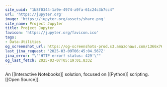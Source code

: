 ```yaml
---
site_uuid: "1b8f0344-1a9e-4974-a9fa-61c24c3b7cc4"
url: 'https://jupyter.org'
image: 'https://jupyter.org/assets/share.png'
site_name: Project Jupyter
title: Project Jupyter
favicon: 'https://jupyter.org/favicon.ico'
tags:
- Data-Utilities
og_screenshot_url: https://og-screenshots-prod.s3.amazonaws.com/1366x768/80/false/a1829811f634d9915047c422949283263533ef7f468f33ecefa85b40de318a14.jpeg
last_jina_request: '2025-03-09T06:45:04.567Z'
jina_error: "\"'HTTP error! status: 429'\""
og_last_fetch: 2025-03-07T05:19:01.833Z
---
```


An [[Interactive Notebooks]] solution, focused on [[Python]] scripting.  [[Open Source]].



